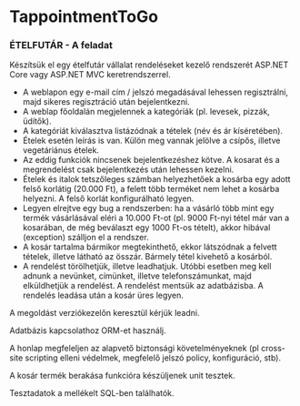 # TappointmentToGo

### ÉTELFUTÁR - A feladat

Készítsük el egy ételfutár vállalat rendeléseket kezelő rendszerét ASP.NET Core vagy ASP.NET MVC keretrendszerrel.
* A weblapon egy e-mail cím / jelszó megadásával lehessen regisztrálni, majd sikeres regisztráció után bejelentkezni.
* A weblap főoldalán megjelennek a kategóriák (pl. levesek, pizzák, üdítők). 
* A kategóriát kiválasztva listázódnak a tételek (név és ár kíséretében). 
* Ételek esetén leírás is van. Külön meg vannak jelölve a csípős, illetve vegetáriánus ételek.
* Az eddig funkciók nincsenek bejelentkezéshez kötve. A kosarat és a megrendelést csak bejelentkezés után lehessen kezelni.
* Ételek és italok tetszőleges számban helyezhetőek a kosárba egy adott felső korlátig (20.000 Ft), a felett több terméket nem lehet a kosárba helyezni. A felső korlát konfigurálható legyen.
* Legyen elrejtve egy bug a rendszerben: ha a vásárló több mint egy termék vásárlásával eléri a 10.000 Ft-ot (pl. 9000 Ft-nyi tétel már van a kosarában, de még beválaszt egy 1000 Ft-os tételt), akkor hibával (exception) szálljon el a rendszer.
* A kosár tartalma bármikor megtekinthető, ekkor látszódnak a felvett tételek, illetve látható az összár. Bármely tétel kivehető a kosárból.
* A rendelést törölhetjük, illetve leadhatjuk. Utóbbi esetben meg kell adnunk a nevünket, címünket, illetve telefonszámunkat, majd elküldhetjük a rendelést. A rendelést mentsük az adatbázisba. A rendelés leadása után a kosár üres legyen.

A megoldást verziókezelőn keresztül kérjük leadni.

Adatbázis kapcsolathoz ORM-et használj.

A honlap megfeleljen az alapvető biztonsági követelményeknek (pl cross-site scripting elleni védelmek, megfelelő jelszó policy, konfiguráció, stb).

A kosár termék berakása funkcióra készüljenek unit tesztek.

Tesztadatok a mellékelt SQL-ben találhatók.
